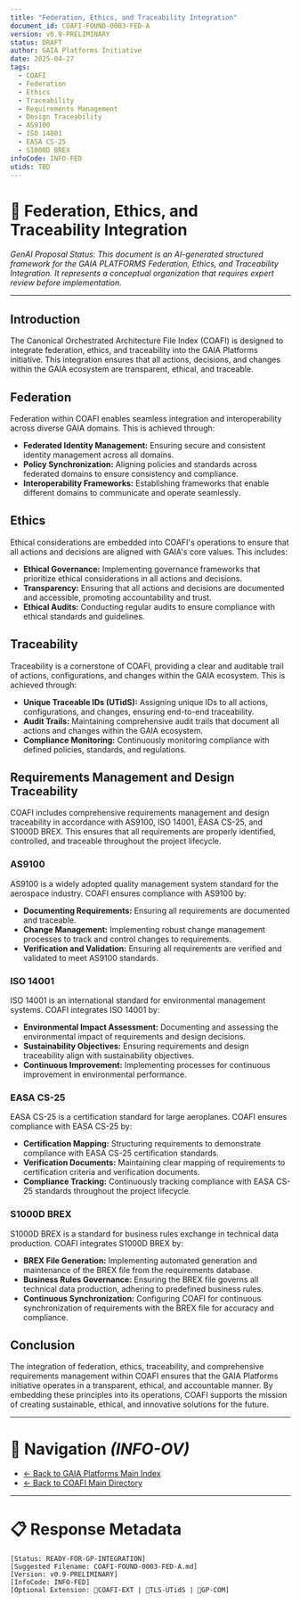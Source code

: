 ```yaml
---
title: "Federation, Ethics, and Traceability Integration"
document_id: COAFI-FOUND-0003-FED-A
version: v0.9-PRELIMINARY
status: DRAFT
author: GAIA Platforms Initiative
date: 2025-04-27
tags:
  - COAFI
  - Federation
  - Ethics
  - Traceability
  - Requirements Management
  - Design Traceability
  - AS9100
  - ISO 14001
  - EASA CS-25
  - S1000D BREX
infoCode: INFO-FED
utids: TBD
---
```


# 📜 Federation, Ethics, and Traceability Integration

*GenAI Proposal Status: This document is an AI-generated structured framework for the GAIA PLATFORMS Federation, Ethics, and Traceability Integration. It represents a conceptual organization that requires expert review before implementation.*

---

## Introduction

The Canonical Orchestrated Architecture File Index (COAFI) is designed to integrate federation, ethics, and traceability into the GAIA Platforms initiative. This integration ensures that all actions, decisions, and changes within the GAIA ecosystem are transparent, ethical, and traceable.

## Federation

Federation within COAFI enables seamless integration and interoperability across diverse GAIA domains. This is achieved through:

- **Federated Identity Management:** Ensuring secure and consistent identity management across all domains.
- **Policy Synchronization:** Aligning policies and standards across federated domains to ensure consistency and compliance.
- **Interoperability Frameworks:** Establishing frameworks that enable different domains to communicate and operate seamlessly.

## Ethics

Ethical considerations are embedded into COAFI's operations to ensure that all actions and decisions are aligned with GAIA's core values. This includes:

- **Ethical Governance:** Implementing governance frameworks that prioritize ethical considerations in all actions and decisions.
- **Transparency:** Ensuring that all actions and decisions are documented and accessible, promoting accountability and trust.
- **Ethical Audits:** Conducting regular audits to ensure compliance with ethical standards and guidelines.

## Traceability

Traceability is a cornerstone of COAFI, providing a clear and auditable trail of actions, configurations, and changes within the GAIA ecosystem. This is achieved through:

- **Unique Traceable IDs (UTidS):** Assigning unique IDs to all actions, configurations, and changes, ensuring end-to-end traceability.
- **Audit Trails:** Maintaining comprehensive audit trails that document all actions and changes within the GAIA ecosystem.
- **Compliance Monitoring:** Continuously monitoring compliance with defined policies, standards, and regulations.

## Requirements Management and Design Traceability

COAFI includes comprehensive requirements management and design traceability in accordance with AS9100, ISO 14001, EASA CS-25, and S1000D BREX. This ensures that all requirements are properly identified, controlled, and traceable throughout the project lifecycle.

### AS9100

AS9100 is a widely adopted quality management system standard for the aerospace industry. COAFI ensures compliance with AS9100 by:

- **Documenting Requirements:** Ensuring all requirements are documented and traceable.
- **Change Management:** Implementing robust change management processes to track and control changes to requirements.
- **Verification and Validation:** Ensuring all requirements are verified and validated to meet AS9100 standards.

### ISO 14001

ISO 14001 is an international standard for environmental management systems. COAFI integrates ISO 14001 by:

- **Environmental Impact Assessment:** Documenting and assessing the environmental impact of requirements and design decisions.
- **Sustainability Objectives:** Ensuring requirements and design traceability align with sustainability objectives.
- **Continuous Improvement:** Implementing processes for continuous improvement in environmental performance.

### EASA CS-25

EASA CS-25 is a certification standard for large aeroplanes. COAFI ensures compliance with EASA CS-25 by:

- **Certification Mapping:** Structuring requirements to demonstrate compliance with EASA CS-25 certification standards.
- **Verification Documents:** Maintaining clear mapping of requirements to certification criteria and verification documents.
- **Compliance Tracking:** Continuously tracking compliance with EASA CS-25 standards throughout the project lifecycle.

### S1000D BREX

S1000D BREX is a standard for business rules exchange in technical data production. COAFI integrates S1000D BREX by:

- **BREX File Generation:** Implementing automated generation and maintenance of the BREX file from the requirements database.
- **Business Rules Governance:** Ensuring the BREX file governs all technical data production, adhering to predefined business rules.
- **Continuous Synchronization:** Configuring COAFI for continuous synchronization of requirements with the BREX file for accuracy and compliance.

## Conclusion

The integration of federation, ethics, traceability, and comprehensive requirements management within COAFI ensures that the GAIA Platforms initiative operates in a transparent, ethical, and accountable manner. By embedding these principles into its operations, COAFI supports the mission of creating sustainable, ethical, and innovative solutions for the future.

---

# 🧭 Navigation *(INFO-OV)*
- [← Back to GAIA Platforms Main Index](../../README.md)
- [← Back to COAFI Main Directory](../README.md)

---

# 📋 Response Metadata
```plaintext
[Status: READY-FOR-GP-INTEGRATION]
[Suggested Filename: COAFI-FOUND-0003-FED-A.md]
[Version: v0.9-PRELIMINARY]
[InfoCode: INFO-FED]
[Optional Extension: 🔹COAFI-EXT | 🔹TLS-UTidS | 🔹GP-COM]
```
